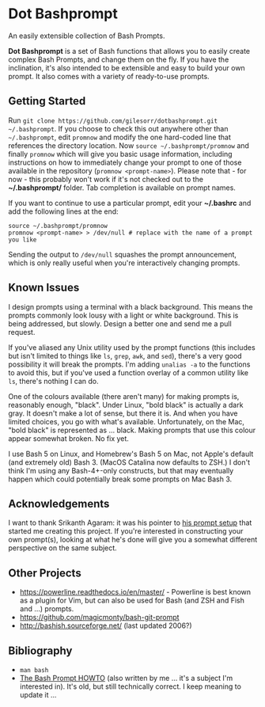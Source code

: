 # Dot Bashprompt
An easily extensible collection of Bash Prompts.

**Dot Bashprompt** is a set of Bash functions that allows you to easily
create complex Bash Prompts, and change them on the fly.  If you have the
inclination, it's also intended to be extensible and easy to build your own
prompt.  It also comes with a variety of ready-to-use prompts.


## Getting Started

Run `git clone https://github.com/gilesorr/dotbashprompt.git
~/.bashprompt`.  If you choose to check this out anywhere other than
`~/.bashprompt`, edit `promnow` and modify the one hard-coded line that
references the directory location.  Now `source ~/.bashprompt/promnow` and
finally `promnow` which will give you basic usage information, including
instructions on how to immediately change your prompt to one of those
available in the repository (`promnow <prompt-name>`).  Please note that -
for now - this probably won't work if it's not checked out to the
**~/.bashprompt/** folder.  Tab completion is available on prompt names.

If you want to continue to use a particular prompt, edit your **~/.bashrc**
and add the following lines at the end:

```
source ~/.bashprompt/promnow
promnow <prompt-name> > /dev/null # replace with the name of a prompt you like
```

Sending the output to `/dev/null` squashes the prompt announcement, which
is only really useful when you're interactively changing prompts.


## Known Issues

I design prompts using a terminal with a black background.  This means the
prompts commonly look lousy with a light or white background.  This is
being addressed, but slowly.  Design a better one and send me a pull
request.

If you've aliased any Unix utility used by the prompt functions (this
includes but isn't limited to things like ``ls``, ``grep``, ``awk``, and
``sed``), there's a very good possibility it will break the prompts.  I'm
adding ``unalias -a`` to the functions to avoid this, but if you've used a
function overlay of a common utility like ``ls``, there's nothing I can do.

One of the colours available (there aren't many) for making prompts is,
reasonably enough, "black".  Under Linux, "bold black" is actually a dark
gray.  It doesn't make a lot of sense, but there it is.  And when you have
limited choices, you go with what's available.  Unfortunately, on the Mac,
"bold black" is represented as ... black.  Making prompts that use this
colour appear somewhat broken.  No fix yet.

I use Bash 5 on Linux, and Homebrew's Bash 5 on Mac, not Apple's default
(and extremely old) Bash 3.  (MacOS Catalina now defaults to ZSH.)  I don't
think I'm using any Bash-4+-only constructs, but that may eventually happen
which could potentially break some prompts on Mac Bash 3.


## Acknowledgements

I want to thank Srikanth Agaram: it was his pointer to [his prompt
setup](https://gitlab.com/aksrikanth/settings/tree/master/config_sources)
that started me creating this project.  If you're interested in
constructing your own prompt(s), looking at what he's done will give you a
somewhat different perspective on the same subject.


## Other Projects

- https://powerline.readthedocs.io/en/master/ - Powerline is best known as
  a plugin for Vim, but can also be used for Bash (and ZSH and Fish and
  ...) prompts.
- https://github.com/magicmonty/bash-git-prompt
- http://bashish.sourceforge.net/ (last updated 2006?)


## Bibliography

- `man bash`
- [The Bash Prompt HOWTO](http://www.gilesorr.com/bashprompt/howto/) (also
  written by me ... it's a subject I'm interested in).  It's old, but still
  technically correct.  I keep meaning to update it ...

